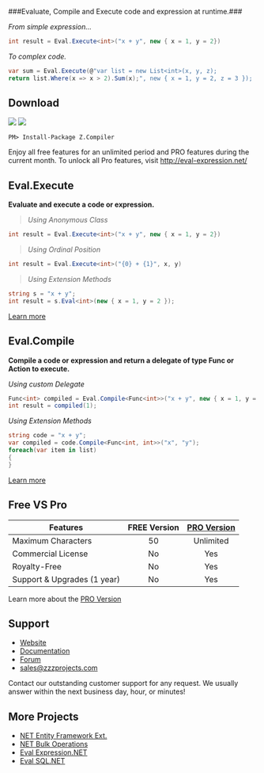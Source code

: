 
###Evaluate, Compile and Execute code and expression at runtime.###

*From simple expression...*
```csharp
int result = Eval.Execute<int>("x + y", new { x = 1, y = 2})
```
*To complex code.*
```csharp
var sum = Eval.Execute(@"var list = new List<int>(x, y, z);
return list.Where(x => x > 2).Sum(x);", new { x = 1, y = 2, z = 3 });
```

## Download
<a href="https://www.nuget.org/packages/Z.Expressions.Eval/" target="_blank" alt="download nuget"><img src="https://img.shields.io/nuget/v/Z.Expressions.Eval.svg?style=flat-square" /></a>
<a href="https://www.nuget.org/packages/Z.Expressions.Eval/" target="_blank" alt="download nuget"><img src="https://img.shields.io/nuget/dt/Z.Expressions.Eval.svg?style=flat-square" /></a>

```
PM> Install-Package Z.Compiler
```

Enjoy all free features for an unlimited period and PRO features during the current month.
To unlock all Pro features, visit <a href="http://eval-expression.net/ " target="_blank" alt="visit website">http://eval-expression.net/</a>


## Eval.Execute
**Evaluate and execute a code or expression.**

> *Using Anonymous Class*

```csharp
int result = Eval.Execute<int>("x + y", new { x = 1, y = 2})
```

> *Using Ordinal Position*

```csharp
int result = Eval.Execute<int>("{0} + {1}", x, y)
```

> *Using Extension Methods*

```csharp
string s = "x + y";
int result = s.Eval<int>(new { x = 1, y = 2 });
```
[Learn more](http://eval-expression.net/documentations/#more-eval-execute)

## Eval.Compile
**Compile a code or expression and return a delegate of type Func or Action to execute.**

*Using custom Delegate*
```csharp
Func<int> compiled = Eval.Compile<Func<int>>("x + y", new { x = 1, y = 2})
int result = compiled(1);
```

*Using Extension Methods*
```csharp
string code = "x + y";
var compiled = code.Compile<Func<int, int>>("x", "y");
foreach(var item in list)
{
}
```
[Learn more](http://eval-expression.net/documentations/#more-eval-compile)

## Free VS Pro
Features | FREE Version | [PRO Version](http://eval-expression.net/#pro)
------------ | :-------------: | :-------------:
Maximum Characters | 50 | Unlimited
Commercial License | No | Yes
Royalty-Free | No | Yes
Support & Upgrades (1 year) | No | Yes
Learn more about the [PRO Version](http://eval-expression.net/#pro)

## Support
- [Website](http://eval-expression.net/)
- [Documentation](http://eval-expression.net/documentations/)
- [Forum](https://zzzprojects.uservoice.com/forums/327759-eval-expression-net)
- sales@zzzprojects.com

Contact our outstanding customer support for any request. We usually answer within the next business day, hour, or minutes!

## More Projects
  - [NET Entity Framework Ext.](http://www.zzzprojects.com/products/dotnet-development/entity-framework-extensions/)
  - [NET Bulk Operations](http://www.zzzprojects.com/products/dotnet-development/bulk-operations/)
  - [Eval Expression.NET](http://eval-expression.net/)
  - [Eval SQL.NET](http://eval-sql.net/)



